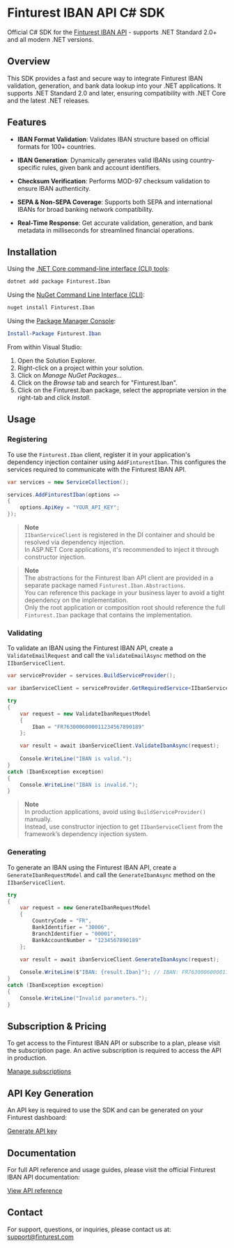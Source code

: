 # Finturest IBAN API C# SDK

Official C# SDK for the [Finturest IBAN API](https://finturest.com/products/iban-api) - supports .NET Standard 2.0+ and all modern .NET versions.

## Overview

This SDK provides a fast and secure way to integrate Finturest IBAN validation, generation, and bank data lookup into your .NET applications. It supports .NET Standard 2.0 and later, ensuring compatibility with .NET Core and the latest .NET releases.

## Features

- **IBAN Format Validation**: Validates IBAN structure based on official formats for 100+ countries.

- **IBAN Generation**: Dynamically generates valid IBANs using country-specific rules, given bank and account identifiers.

- **Checksum Verification**: Performs MOD-97 checksum validation to ensure IBAN authenticity.

- **SEPA & Non-SEPA Coverage**: Supports both SEPA and international IBANs for broad banking network compatibility.

- **Real-Time Response**: Get accurate validation, generation, and bank metadata in milliseconds for streamlined financial operations.

## Installation

Using the [.NET Core command-line interface (CLI) tools](https://learn.microsoft.com/en-us/dotnet/core/tools/):

```sh
dotnet add package Finturest.Iban
```

Using the [NuGet Command Line Interface (CLI)](https://docs.microsoft.com/en-us/nuget/tools/nuget-exe-cli-reference):

```sh
nuget install Finturest.Iban
```

Using the [Package Manager Console](https://docs.microsoft.com/en-us/nuget/tools/package-manager-console):

```powershell
Install-Package Finturest.Iban
```

From within Visual Studio:

1. Open the Solution Explorer.
2. Right-click on a project within your solution.
3. Click on _Manage NuGet Packages..._
4. Click on the _Browse_ tab and search for "Finturest.Iban".
5. Click on the Finturest.Iban package, select the appropriate version in the
   right-tab and click _Install_.

## Usage

### Registering

To use the `Finturest.Iban` client, register it in your application's dependency injection container using `AddFinturestIban`. This configures the services required to communicate with the Finturest IBAN API.

```C#
var services = new ServiceCollection();

services.AddFinturestIban(options =>
{
    options.ApiKey = "YOUR_API_KEY";
});
```

> **Note**  
> `IIbanServiceClient` is registered in the DI container and should be resolved via dependency injection.  
> In ASP.NET Core applications, it's recommended to inject it through constructor injection.

> **Note**  
> The abstractions for the Finturest Iban API client are provided in a separate package named `Finturest.Iban.Abstractions`.  
> You can reference this package in your business layer to avoid a tight dependency on the implementation.  
> Only the root application or composition root should reference the full `Finturest.Iban` package that contains the implementation.

### Validating

To validate an IBAN using the Finturest IBAN API, create a `ValidateEmailRequest` and call the `ValidateEmailAsync` method on the `IIbanServiceClient`.

```C#
var serviceProvider = services.BuildServiceProvider();

var ibanServiceClient = serviceProvider.GetRequiredService<IIbanServiceClient>();

try
{
    var request = new ValidateIbanRequestModel
    {
        Iban = "FR7630006000011234567890189"
    };

    var result = await ibanServiceClient.ValidateIbanAsync(request);
    
    Console.WriteLine("IBAN is valid.");
}
catch (IbanException exception)
{
    Console.WriteLine("IBAN is invalid.");
}
```

> **Note**  
> In production applications, avoid using `BuildServiceProvider()` manually.  
> Instead, use constructor injection to get `IIbanServiceClient` from the framework’s dependency injection system.

### Generating

To generate an IBAN using the Finturest IBAN API, create a `GenerateIbanRequestModel` and call the `GenerateIbanAsync` method on the `IIbanServiceClient`.

```C#
try
{
    var request = new GenerateIbanRequestModel
    {
        CountryCode = "FR",
        BankIdentifier = "30006",
        BranchIdentifier = "00001",
        BankAccountNumber = "1234567890189"
    };

    var result = await ibanServiceClient.GenerateIbanAsync(request);
    
    Console.WriteLine($"IBAN: {result.Iban}"); // IBAN: FR7630006000011234567890189
}
catch (IbanException exception)
{
    Console.WriteLine("Invalid parameters.");
}
```

## Subscription & Pricing

To get access to the Finturest IBAN API or subscribe to a plan, please visit the subscription page. An active subscription is required to access the API in production.

[Manage subscriptions](https://finturest.com/dashboard/subscriptions)

## API Key Generation

An API key is required to use the SDK and can be generated on your Finturest dashboard:

[Generate API key](https://finturest.com/dashboard/access-tokens)

## Documentation

For full API reference and usage guides, please visit the official Finturest IBAN API documentation:

[View API reference](https://api.finturest.com/docs/#tag/iban)

## Contact

For support, questions, or inquiries, please contact us at: [support@finturest.com](mailto:support@finturest.com)
